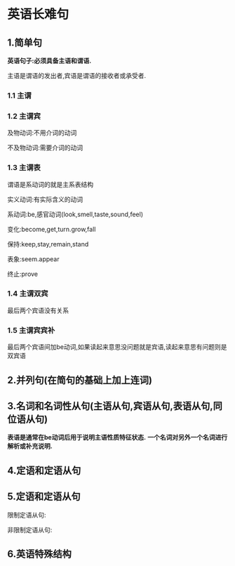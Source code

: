 # 英语长难句 #

## 1.简单句 ##

**英语句子:必须具备主语和谓语.**

主语是谓语的发出者,宾语是谓语的接收者或承受者.

### 1.1 主谓 ###

### 1.2 主谓宾 ###

及物动词:不用介词的动词

不及物动词:需要介词的动词

### 1.3 主谓表 ###

谓语是系动词的就是主系表结构

实义动词:有实际含义的动词

系动词:be,感官动词(look,smell,taste,sound,feel)

变化:become,get,turn.grow,fall

保持:keep,stay,remain,stand

表象:seem.appear

终止:prove

### 1.4 主谓双宾 ##

最后两个宾语没有关系

### 1.5 主谓宾宾补 ###

最后两个宾语间加be动词,如果读起来意思没问题就是宾语,读起来意思有问题则是双宾语

## 2.并列句(在简句的基础上加上连词) ##

## 3.名词和名词性从句(主语从句,宾语从句,表语从句,同位语从句) ##
**表语是通常在be动词后用于说明主语性质特征状态.**
**一个名词对另外一个名词进行解析或补充说明.**

## 4.定语和定语从句 ##

## 5.定语和定语从句 ##

限制定语从句:

非限制定语从句:

## 6.英语特殊结构 ##